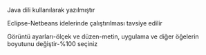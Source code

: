 Java dili kullanılarak yazılmıştır

Eclipse-Netbeans idelerinde çalıştırılması tavsiye edilir

Görüntü ayarları-ölçek ve düzen-metin, uygulama ve diğer öğelerin boyutunu değiştir-%100 seçiniz
